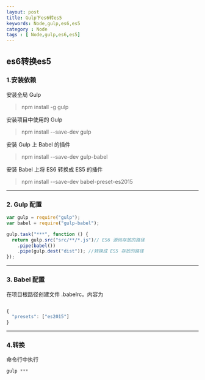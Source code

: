```yaml
---
layout: post
title: Gulp下es6转es5
keywords: Node,gulp,es6,es5
category : Node
tags : [ Node,gulp,es6,es5]
---
```


## es6转换es5


### 1.安装依赖

安装全局 Gulp

> npm install -g gulp

安装项目中使用的 Gulp

> npm install --save-dev gulp

安装 Gulp 上 Babel 的插件

> npm install --save-dev gulp-babel

安装 Babel 上将 ES6 转换成 ES5 的插件

> npm install --save-dev babel-preset-es2015

---------------------

### 2. Gulp 配置

``` js 
var gulp = require("gulp");
var babel = require("gulp-babel");

gulp.task("***", function () {
  return gulp.src("src/**/*.js")// ES6 源码存放的路径
    .pipe(babel()) 
    .pipe(gulp.dest("dist")); //转换成 ES5 存放的路径
});
```
---------------------

### 3. Babel 配置

在项目根路径创建文件 .babelrc。内容为
``` js

{
  "presets": ["es2015"]
}

``` 
---------------------

### 4.转换

命令行中执行

``` js
gulp ***

``` 